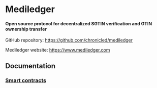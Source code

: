 # Mediledger
#### Open source protocol for decentralized SGTIN verification and GTIN ownership transfer

GitHub repository: https://github.com/chronicled/mediledger

Mediledger website: https://www.mediledger.com

## Documentation

### [Smart contracts](https://chronicled.github.io/mediledger/CompanyDirectoryInterface)


